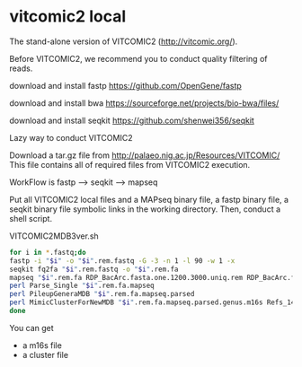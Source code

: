 # vitcomic2 local
The stand-alone version of VITCOMIC2 (http://vitcomic.org/).

Before VITCOMIC2, we recommend you to conduct quality filtering of reads.

download and install fastp https://github.com/OpenGene/fastp

download and install bwa https://sourceforge.net/projects/bio-bwa/files/

download and install seqkit https://github.com/shenwei356/seqkit

Lazy way to conduct VITCOMIC2

Download a tar.gz file from http://palaeo.nig.ac.jp/Resources/VITCOMIC/
This file contains all of required files from VITCOMIC2 execution.

WorkFlow is
fastp --> seqkit --> mapseq 

Put all VITCOMIC2 local files and a MAPseq binary file, a fastp binary file, a seqkit binary file symbolic links in the working directory.
Then, conduct a shell script.

VITCOMIC2MDB3ver.sh
```bash
for i in *.fastq;do
fastp -i "$i" -o "$i".rem.fastq -G -3 -n 1 -l 90 -w 1 -x
seqkit fq2fa "$i".rem.fastq -o "$i".rem.fa
mapseq "$i".rem.fa RDP_BacArc.fasta.one.1200.3000.uniq.rem RDP_BacArc.fasta.one.1200.3000.mapseq > "$i".rem.fa.mapseq
perl Parse_Single "$i".rem.fa.mapseq
perl PileupGeneraMDB "$i".rem.fa.mapseq.parsed
perl MimicClusterForNewMDB "$i".rem.fa.mapseq.parsed.genus.m16s Refs_14_04_11.SPlist.Pro.txt
done
```

You can get
* a m16s file
* a cluster file
